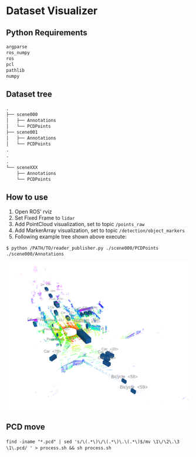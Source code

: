 # Dataset Visualizer

## Python Requirements
```
argparse
ros_numpy
ros
pcl
pathlib
numpy
```

## Dataset tree

```
.
├── scene000
│   ├── Annotations
│   └── PCDPoints
├── scene001
│   ├── Annotations
│   └── PCDPoints
.
.
.
└── sceneXXX
    ├── Annotations
    └── PCDPoints

```

## How to use

1. Open ROS' rviz
1. Set Fixed Frame to `lidar`
1. Add PointCloud visualization, set to topic `/points_raw`
1. Add MarkerArray visualization, set to topic `/detection/object_markers`
1. Following example tree shown above execute:
```
$ python /PATH/TO/reader_publisher.py ./scene000/PCDPoints ./scene000/Annotations
```

![Image of OccupancyGrid and VectorMap](./img/rviz_visualization.png)


## PCD move

`find -iname "*.pcd" | sed 's/\(.*\)\/\(.*\)\.\(.*\)$/mv \1\/\2\.\3 \1\.pcd/ ' > process.sh && sh process.sh`